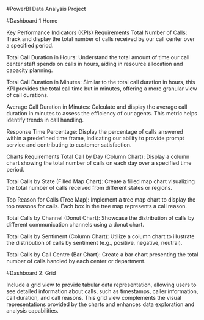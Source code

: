 
#PowerBI Data Analysis Project 

#Dashboard 1:Home 

Key Performance Indicators (KPIs) Requirements Total Number of Calls: Track and display the total number of calls received by our call center over a specified period.

Total Call Duration in Hours: Understand the total amount of time our call center staff spends on calls in hours, aiding in resource allocation and capacity planning.

Total Call Duration in Minutes: Similar to the total call duration in hours, this KPI provides the total call time but in minutes, offering a more granular view of call durations.

Average Call Duration in Minutes: Calculate and display the average call duration in minutes to assess the efficiency of our agents. This metric helps identify trends in call handling.

Response Time Percentage: Display the percentage of calls answered within a predefined time frame, indicating our ability to provide prompt service and contributing to customer satisfaction.

Charts Requirements Total Call by Day (Column Chart): Display a column chart showing the total number of calls on each day over a specified time period.

Total Calls by State (Filled Map Chart): Create a filled map chart visualizing the total number of calls received from different states or regions.

Top Reason for Calls (Tree Map): Implement a tree map chart to display the top reasons for calls. Each box in the tree map represents a call reason.

Total Calls by Channel (Donut Chart): Showcase the distribution of calls by different communication channels using a donut chart.

Total Calls by Sentiment (Column Chart): Utilize a column chart to illustrate the distribution of calls by sentiment (e.g., positive, negative, neutral).

Total Calls by Call Centre (Bar Chart): Create a bar chart presenting the total number of calls handled by each center or department.

#Dashboard 2: Grid 

Include a grid view to provide tabular data representation, allowing users to see detailed information about calls, such as timestamps, caller information, call duration, and call reasons. This grid view complements the visual representations provided by the charts and enhances data exploration and analysis capabilities.
